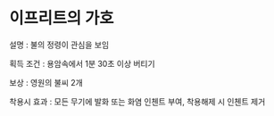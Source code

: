 # 이프리트의 가호

설명 : 불의 정령이 관심을 보임

획득 조건 : 용암속에서 1분 30초 이상 버티기

보상 : 영원의 불씨 2개

착용시 효과 : 모든 무기에 발화 또는 화염 인첸트 부여, 착용해제 시 인첸트 제거